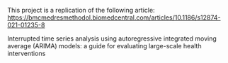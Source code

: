 This project is a replication of the following article:
https://bmcmedresmethodol.biomedcentral.com/articles/10.1186/s12874-021-01235-8 

Interrupted time series analysis using autoregressive integrated moving average (ARIMA) models: a guide for evaluating large-scale health interventions
